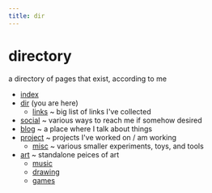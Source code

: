 ```yaml
---
title: dir
---
```


# directory

a directory of pages that exist, according to me

- [index](/)
- [dir](dir) (you are here)
	- [links](links)
	~ big list of links I've collected
- [social](social)
~ various ways to reach me if somehow desired
- [blog](blog)
~ a place where I talk about things
- [project](project)
~ projects I've worked on / am working
	- [misc](project/misc)
	~ various smaller experiments, toys, and tools
- [art](art)
~ standalone peices of art
	- [music](art/music)
	- [drawing](art/drawing)
	- [games](art/game)

